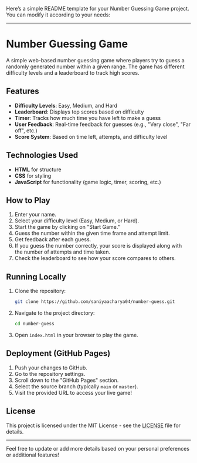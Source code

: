 Here’s a simple README template for your Number Guessing Game project. You can modify it according to your needs:

---

# Number Guessing Game

A simple web-based number guessing game where players try to guess a randomly generated number within a given range. The game has different difficulty levels and a leaderboard to track high scores.

## Features

* **Difficulty Levels**: Easy, Medium, and Hard
* **Leaderboard**: Displays top scores based on difficulty
* **Timer**: Tracks how much time you have left to make a guess
* **User Feedback**: Real-time feedback for guesses (e.g., "Very close", "Far off", etc.)
* **Score System**: Based on time left, attempts, and difficulty level

## Technologies Used

* **HTML** for structure
* **CSS** for styling
* **JavaScript** for functionality (game logic, timer, scoring, etc.)

## How to Play

1. Enter your name.
2. Select your difficulty level (Easy, Medium, or Hard).
3. Start the game by clicking on "Start Game."
4. Guess the number within the given time frame and attempt limit.
5. Get feedback after each guess.
6. If you guess the number correctly, your score is displayed along with the number of attempts and time taken.
7. Check the leaderboard to see how your score compares to others.

## Running Locally

1. Clone the repository:

   ```bash
   git clone https://github.com/saniyaacharya04/number-guess.git
   ```

2. Navigate to the project directory:

   ```bash
   cd number-guess
   ```

3. Open `index.html` in your browser to play the game.

## Deployment (GitHub Pages)

1. Push your changes to GitHub.
2. Go to the repository settings.
3. Scroll down to the "GitHub Pages" section.
4. Select the source branch (typically `main` or `master`).
5. Visit the provided URL to access your live game!

## License

This project is licensed under the MIT License - see the [LICENSE](LICENSE) file for details.

---

Feel free to update or add more details based on your personal preferences or additional features!
